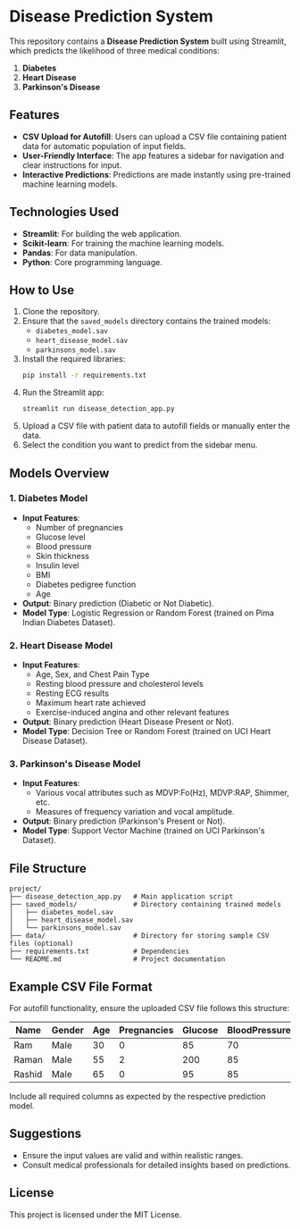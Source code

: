 # Disease Prediction System

This repository contains a **Disease Prediction System** built using Streamlit, which predicts the likelihood of three medical conditions:

1. **Diabetes**
2. **Heart Disease**
3. **Parkinson's Disease**

## Features

- **CSV Upload for Autofill**: Users can upload a CSV file containing patient data for automatic population of input fields.
- **User-Friendly Interface**: The app features a sidebar for navigation and clear instructions for input.
- **Interactive Predictions**: Predictions are made instantly using pre-trained machine learning models.

## Technologies Used

- **Streamlit**: For building the web application.
- **Scikit-learn**: For training the machine learning models.
- **Pandas**: For data manipulation.
- **Python**: Core programming language.

## How to Use

1. Clone the repository.
2. Ensure that the `saved_models` directory contains the trained models:
    - `diabetes_model.sav`
    - `heart_disease_model.sav`
    - `parkinsons_model.sav`
3. Install the required libraries:
   ```bash
   pip install -r requirements.txt
   ```
4. Run the Streamlit app:
   ```bash
   streamlit run disease_detection_app.py
   ```
5. Upload a CSV file with patient data to autofill fields or manually enter the data.
6. Select the condition you want to predict from the sidebar menu.

## Models Overview

### 1. Diabetes Model
- **Input Features**:
  - Number of pregnancies
  - Glucose level
  - Blood pressure
  - Skin thickness
  - Insulin level
  - BMI
  - Diabetes pedigree function
  - Age
- **Output**: Binary prediction (Diabetic or Not Diabetic).
- **Model Type**: Logistic Regression or Random Forest (trained on Pima Indian Diabetes Dataset).

### 2. Heart Disease Model
- **Input Features**:
  - Age, Sex, and Chest Pain Type
  - Resting blood pressure and cholesterol levels
  - Resting ECG results
  - Maximum heart rate achieved
  - Exercise-induced angina and other relevant features
- **Output**: Binary prediction (Heart Disease Present or Not).
- **Model Type**: Decision Tree or Random Forest (trained on UCI Heart Disease Dataset).

### 3. Parkinson's Disease Model
- **Input Features**:
  - Various vocal attributes such as MDVP:Fo(Hz), MDVP:RAP, Shimmer, etc.
  - Measures of frequency variation and vocal amplitude.
- **Output**: Binary prediction (Parkinson's Present or Not).
- **Model Type**: Support Vector Machine (trained on UCI Parkinson's Dataset).

## File Structure

```
project/
├── disease_detection_app.py   # Main application script
├── saved_models/              # Directory containing trained models
│   ├── diabetes_model.sav
│   ├── heart_disease_model.sav
│   └── parkinsons_model.sav
├── data/                      # Directory for storing sample CSV files (optional)
├── requirements.txt           # Dependencies
└── README.md                  # Project documentation
```

## Example CSV File Format

For autofill functionality, ensure the uploaded CSV file follows this structure:

| Name   | Gender | Age | Pregnancies | Glucose | BloodPressure | SkinThickness | Insulin | BMI  | DiabetesPedigreeFunction | RestingBP | Cholesterol | MaxHR | ExerciseInducedAngina | MDVP_Fo | MDVP_Fhi | MDVP_Flo | MDVP_Jitter | MDVP_Shimmer | HNR |
|--------|--------|-----|-------------|---------|---------------|---------------|---------|------|--------------------------|-----------|-------------|-------|-----------------------|---------|----------|----------|-------------|--------------|-----|
| Ram    | Male   | 30  | 0           | 85      | 70            | 25            | 0       | 22.5 | 0.1                      | 120       | 180         | 160   | 0                     | 120     | 150      | 100      | 0.005       | 0.01         | 30  |
| Raman  | Male   | 55  | 2           | 200     | 85            | 30            | 130     | 35.0 | 0.8                      | 110       | 150         | 140   | 1                     | 110     | 140      | 90       | 0.015       | 0.04         | 15  |
| Rashid | Male   | 65  | 0           | 95      | 85            | 20            | 0       | 23.0 | 0.2                      | 160       | 240         | 100   | 1                     | 100     | 130      | 80       | 0.010       | 0.03         | 20  |

Include all required columns as expected by the respective prediction model.

## Suggestions
- Ensure the input values are valid and within realistic ranges.
- Consult medical professionals for detailed insights based on predictions.

## License
This project is licensed under the MIT License.

